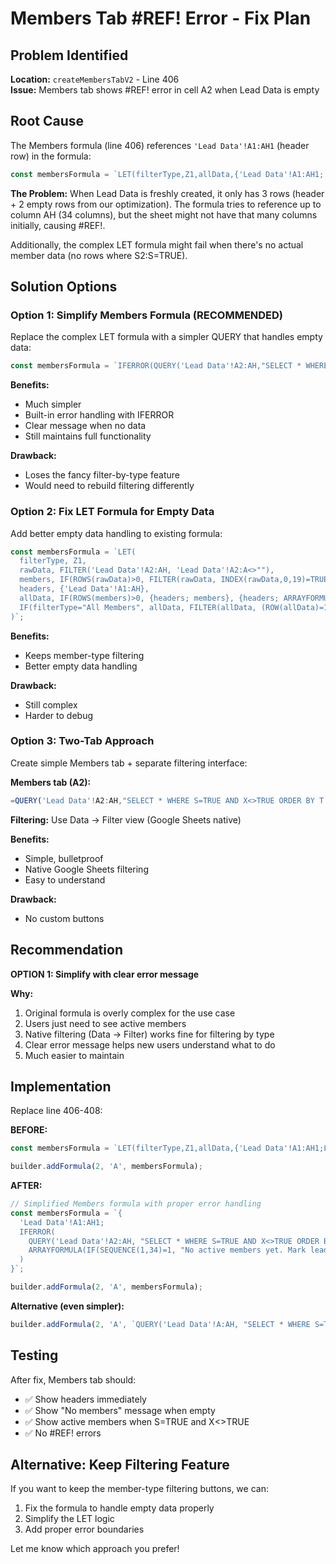 # Members Tab #REF! Error - Fix Plan

## Problem Identified

**Location:** `createMembersTabV2` - Line 406  
**Issue:** Members tab shows #REF! error in cell A2 when Lead Data is empty

## Root Cause

The Members formula (line 406) references `'Lead Data'!A1:AH1` (header row) in the formula:

```javascript
const membersFormula = `LET(filterType,Z1,allData,{'Lead Data'!A1:AH1;...`
```

**The Problem:**
When Lead Data is freshly created, it only has 3 rows (header + 2 empty rows from our optimization). The formula tries to reference up to column AH (34 columns), but the sheet might not have that many columns initially, causing #REF!.

Additionally, the complex LET formula might fail when there's no actual member data (no rows where S2:S=TRUE).

## Solution Options

### Option 1: Simplify Members Formula (RECOMMENDED)
Replace the complex LET formula with a simpler QUERY that handles empty data:

```javascript
const membersFormula = `IFERROR(QUERY('Lead Data'!A2:AH,"SELECT * WHERE S=TRUE AND X<>TRUE",1),"No active members yet. Mark leads as 'Converted' in Lead Data.")`;
```

**Benefits:**
- Much simpler
- Built-in error handling with IFERROR
- Clear message when no data
- Still maintains full functionality

**Drawback:**
- Loses the fancy filter-by-type feature
- Would need to rebuild filtering differently

### Option 2: Fix LET Formula for Empty Data
Add better empty data handling to existing formula:

```javascript
const membersFormula = `LET(
  filterType, Z1,
  rawData, FILTER('Lead Data'!A2:AH, 'Lead Data'!A2:A<>""),
  members, IF(ROWS(rawData)>0, FILTER(rawData, INDEX(rawData,0,19)=TRUE, INDEX(rawData,0,24)<>TRUE), {}),
  headers, {'Lead Data'!A1:AH},
  allData, IF(ROWS(members)>0, {headers; members}, {headers; ARRAYFORMULA(SPLIT(REPT(",",33),","))}),
  IF(filterType="All Members", allData, FILTER(allData, (ROW(allData)=1) + (INDEX(allData,0,21)=filterType)))
)`;
```

**Benefits:**
- Keeps member-type filtering
- Better empty data handling

**Drawback:**
- Still complex
- Harder to debug

### Option 3: Two-Tab Approach
Create simple Members tab + separate filtering interface:

**Members tab (A2):**
```javascript
=QUERY('Lead Data'!A2:AH,"SELECT * WHERE S=TRUE AND X<>TRUE ORDER BY T DESC",1)
```

**Filtering:** Use Data → Filter view (Google Sheets native)

**Benefits:**
- Simple, bulletproof
- Native Google Sheets filtering
- Easy to understand

**Drawback:**
- No custom buttons

## Recommendation

**OPTION 1: Simplify with clear error message**

**Why:**
1. Original formula is overly complex for the use case
2. Users just need to see active members
3. Native filtering (Data → Filter) works fine for filtering by type
4. Clear error message helps new users understand what to do
5. Much easier to maintain

## Implementation

Replace line 406-408:

**BEFORE:**
```javascript
const membersFormula = `LET(filterType,Z1,allData,{'Lead Data'!A1:AH1;LET(filtered,IFERROR(FILTER('Lead Data'!A2:AH,'Lead Data'!S2:S=TRUE,'Lead Data'!X2:X<>TRUE),{}),IF(ROWS(filtered)=0,FILTER('Lead Data'!A2:AH,ROW('Lead Data'!A2:A)=0),IFERROR(QUERY(filtered,"WHERE Col1 IS NOT NULL",0),filtered)))},IF(filterType="All Members",allData,FILTER(allData,(ROW(allData)=1)+(COLUMN(allData)<>21)+(INDEX(allData,0,21)=filterType))))`;

builder.addFormula(2, 'A', membersFormula);
```

**AFTER:**
```javascript
// Simplified Members formula with proper error handling
const membersFormula = `{
  'Lead Data'!A1:AH1;
  IFERROR(
    QUERY('Lead Data'!A2:AH, "SELECT * WHERE S=TRUE AND X<>TRUE ORDER BY T DESC", 0),
    ARRAYFORMULA(IF(SEQUENCE(1,34)=1, "No active members yet. Mark leads as 'Converted' in Lead Data tab.", ""))
  )
}`;

builder.addFormula(2, 'A', membersFormula);
```

**Alternative (even simpler):**
```javascript
builder.addFormula(2, 'A', `QUERY('Lead Data'!A:AH, "SELECT * WHERE S=TRUE AND X<>TRUE ORDER BY T DESC", 1)`);
```

## Testing
After fix, Members tab should:
- ✅ Show headers immediately
- ✅ Show "No members" message when empty
- ✅ Show active members when S=TRUE and X<>TRUE
- ✅ No #REF! errors

## Alternative: Keep Filtering Feature

If you want to keep the member-type filtering buttons, we can:
1. Fix the formula to handle empty data properly
2. Simplify the LET logic
3. Add proper error boundaries

Let me know which approach you prefer!

